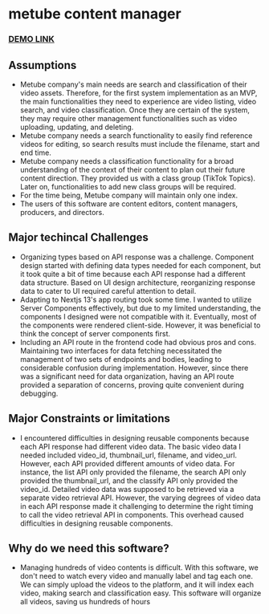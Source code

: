 # metube content manager

### [DEMO LINK](https://metube-content-manager.vercel.app/)

## Assumptions

- Metube company's main needs are search and classification of their video assets. Therefore, for the first system implementation as an MVP, the main functionalities they need to experience are video listing, video search, and video classification. Once they are certain of the system, they may require other management functionalities such as video uploading, updating, and deleting.
- Metube company needs a search functionality to easily find reference videos for editing, so search results must include the filename, start and end time.
- Metube company needs a classification functionality for a broad understanding of the context of their content to plan out their future content direction. They provided us with a class group (TikTok Topics). Later on, functionalities to add new class groups will be required.
- For the time being, Metube company will maintain only one index.
- The users of this software are content editors, content managers, producers, and directors.

## Major techincal Challenges

- Organizing types based on API response was a challenge. Component design started with defining data types needed for each component, but it took quite a bit of time because each API response had a different data structure. Based on UI design architecture, reorganizing response data to cater to UI required careful attention to detail.
- Adapting to Nextjs 13's app routing took some time. I wanted to utilize Server Components effectively, but due to my limited understanding, the components I designed were not compatible with it. Eventually, most of the components were rendered client-side. However, it was beneficial to think the concept of server components first.
- Including an API route in the frontend code had obvious pros and cons. Maintaining two interfaces for data fetching necessitated the management of two sets of endpoints and bodies, leading to considerable confusion during implementation. However, since there was a significant need for data organization, having an API route provided a separation of concerns, proving quite convenient during debugging.

## Major Constraints or limitations

- I encountered difficulties in designing reusable components because each API response had different video data. The basic video data I needed included video_id, thumbnail_url, filename, and video_url. However, each API provided different amounts of video data. For instance, the list API only provided the filename, the search API only provided the thumbnail_url, and the classify API only provided the video_id. Detailed video data was supposed to be retrieved via a separate video retrieval API. However, the varying degrees of video data in each API response made it challenging to determine the right timing to call the video retrieval API in components. This overhead caused difficulties in designing reusable components.

## Why do we need this software?

- Managing hundreds of video contents is difficult. With this software, we don't need to watch every video and manually label and tag each one. We can simply upload the videos to the platform, and it will index each video, making search and classification easy. This software will organize all videos, saving us hundreds of hours
